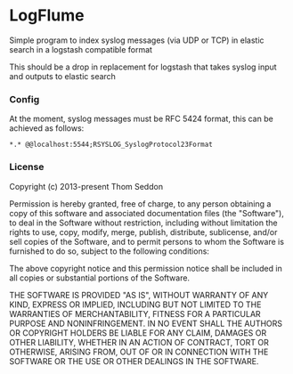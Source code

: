 # LogFlume

Simple program to index syslog messages (via UDP or TCP) in elastic search in a logstash compatible format

This should be a drop in replacement for logstash that takes syslog input and outputs to elastic search

### Config

At the moment, syslog messages must be RFC 5424 format, this can be achieved as follows:

```
*.* @@localhost:5544;RSYSLOG_SyslogProtocol23Format
```

### License

Copyright (c) 2013-present Thom Seddon

Permission is hereby granted, free of charge, to any person obtaining a copy
of this software and associated documentation files (the "Software"), to deal
in the Software without restriction, including without limitation the rights
to use, copy, modify, merge, publish, distribute, sublicense, and/or sell
copies of the Software, and to permit persons to whom the Software is
furnished to do so, subject to the following conditions:

The above copyright notice and this permission notice shall be included in
all copies or substantial portions of the Software.

THE SOFTWARE IS PROVIDED "AS IS", WITHOUT WARRANTY OF ANY KIND, EXPRESS OR
IMPLIED, INCLUDING BUT NOT LIMITED TO THE WARRANTIES OF MERCHANTABILITY,
FITNESS FOR A PARTICULAR PURPOSE AND NONINFRINGEMENT. IN NO EVENT SHALL THE
AUTHORS OR COPYRIGHT HOLDERS BE LIABLE FOR ANY CLAIM, DAMAGES OR OTHER
LIABILITY, WHETHER IN AN ACTION OF CONTRACT, TORT OR OTHERWISE, ARISING FROM,
OUT OF OR IN CONNECTION WITH THE SOFTWARE OR THE USE OR OTHER DEALINGS IN
THE SOFTWARE.
